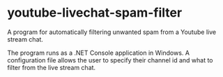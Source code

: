 # youtube-livechat-spam-filter
A program for automatically filtering unwanted spam from a Youtube live stream chat. 

The program runs as a .NET Console application in Windows. A configuration file allows the user to specify their channel id and what to filter from the live stream chat. 
